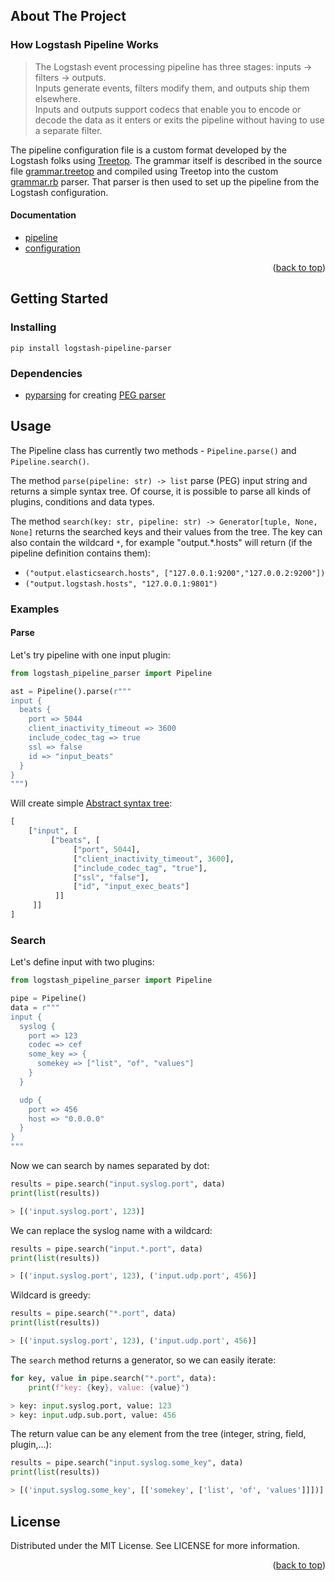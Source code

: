 
## About The Project

### How Logstash Pipeline Works
> The Logstash event processing pipeline has three stages: inputs → filters → outputs.\
> Inputs generate events, filters modify them, and outputs ship them elsewhere.\
> Inputs and outputs support codecs that enable you to encode or decode the data as it enters or exits the pipeline without having to use a separate filter.

The pipeline configuration file is a custom format developed by the Logstash folks using [Treetop](https://cjheath.github.io/treetop/syntactic_recognition.html).
The grammar itself is described in the source file [grammar.treetop](https://github.com/elastic/logstash/tree/v8.11.1/logstash-core/lib/logstash/config/grammar.treetop) and compiled using Treetop into the custom [grammar.rb](https://github.com/elastic/logstash/blob/v8.11.1/logstash-core/lib/logstash/config/grammar.rb) parser.
That parser is then used to set up the pipeline from the Logstash configuration.

#### Documentation
- [pipeline](https://www.elastic.co/guide/en/logstash/current/pipeline.html)
- [configuration](https://www.elastic.co/guide/en/logstash/current/configuration.html)

<p align="right">(<a href="#readme-top">back to top</a>)</p>

## Getting Started

### Installing
```
pip install logstash-pipeline-parser
```

### Dependencies
- [pyparsing](https://github.com/pyparsing/pyparsing) for creating [PEG parser](https://en.wikipedia.org/wiki/Parsing_expression_grammar)

## Usage

The Pipeline class has currently two methods - `Pipeline.parse()` and `Pipeline.search()`.

The method `parse(pipeline: str) -> list` parse (PEG) input string and returns a simple syntax tree. 
Of course, it is possible to parse all kinds of plugins, conditions and data types.

The method `search(key: str, pipeline: str) -> Generator[tuple, None, None]` returns the searched keys and their values from the tree.
The key can also contain the wildcard `*`, for example "output.*.hosts" will return
(if the pipeline definition contains them):

- `("output.elasticsearch.hosts", ["127.0.0.1:9200","127.0.0.2:9200"])`
- `("output.logstash.hosts", "127.0.0.1:9801")`


### Examples

#### Parse

Let's try pipeline with one input plugin: 

```python
from logstash_pipeline_parser import Pipeline

ast = Pipeline().parse(r"""
input {
  beats {
    port => 5044
    client_inactivity_timeout => 3600
    include_codec_tag => true
    ssl => false
    id => "input_beats"
  }
}
""")

```

Will create simple [Abstract syntax tree](https://en.wikipedia.org/wiki/Abstract_syntax_tree):

```python
[
    ["input", [
         ["beats", [
              ["port", 5044], 
              ["client_inactivity_timeout", 3600], 
              ["include_codec_tag", "true"], 
              ["ssl", "false"], 
              ["id", "input_exec_beats"]
          ]]
     ]]
]
```


### Search

Let's define input with two plugins:  

```python
from logstash_pipeline_parser import Pipeline

pipe = Pipeline()
data = r"""
input {
  syslog {
    port => 123
    codec => cef
    some_key => {
      somekey => ["list", "of", "values"]
    }
  }

  udp {
    port => 456
    host => "0.0.0.0"
  }
}
"""
```

Now we can search by names separated by dot:

```python
results = pipe.search("input.syslog.port", data)
print(list(results))

> [('input.syslog.port', 123)]
```

We can replace the syslog name with a wildcard:

```python
results = pipe.search("input.*.port", data)
print(list(results))

> [('input.syslog.port', 123), ('input.udp.port', 456)]
```

Wildcard is greedy:

```python
results = pipe.search("*.port", data)
print(list(results))

> [('input.syslog.port', 123), ('input.udp.port', 456)]
```

The `search` method returns a generator, so we can easily iterate:

```python
for key, value in pipe.search("*.port", data):
    print(f"key: {key}, value: {value}")

> key: input.syslog.port, value: 123
> key: input.udp.sub.port, value: 456
```

The return value can be any element from the tree (integer, string, field, plugin,...):

```python
results = pipe.search("input.syslog.some_key", data)
print(list(results))

> [('input.syslog.some_key', [['somekey', ['list', 'of', 'values']]])]
```


## License

Distributed under the MIT License. See LICENSE for more information.

<p align="right">(<a href="#readme-top">back to top</a>)</p>

